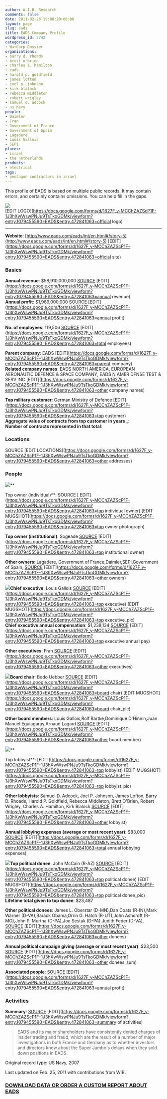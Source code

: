 ```yaml
---
author: W.I.B. Research
comments: false
date: 2011-02-26 19:08:20+00:00
layout: page
slug: eads
title: EADS Company Profile
wordpress_id: 3742
categories:
- WarCorp Dossier
organizations:
- barry d. rhoads
- brett o'brien
- charles a. hamilton
- eads
- harold p. goldfield
- james lofton
- joel p. johnson
- kirk blalock
- rebecca middleton
- robert wrigley
- samuel d. adcock
- us navy
people:
- Daimler
- Fran
- Government of France
- Government of Spain
- Lagadere
- Louis Gallois
- SEPI
places:
- israel
- the netherlands
products:
- electrical
tags:
- pentagon contractors in israel
---
```


This profile of EADS is based on multiple public records. It may contain errors, and certainly contains omissions. You can help fill in the gaps.

<!-- more -->

![](/images/2011/02/EADS-logo.jpg)   
[EDIT LOGO](https://docs.google.com/forms/d/1627F_y-MCChZAZScP1F-1J3hXwWswPNJu9TsTkoGDMk/viewform?entry.1079455590=EADS&entry.472841063=official logo)

  


* * *

**Website**: [http://www.eads.com/eads/int/en.html#/story-5](http://www.eads.com/eads/int/en.html#/story-5) [EDIT](https://docs.google.com/forms/d/1627F_y-MCChZAZScP1F-1J3hXwWswPNJu9TsTkoGDMk/viewform?entry.1079455590=EADS&entry.472841063=official site)

### Basics

**Annual revenue**: $58,910,000,000  [SOURCE](http://www.eads.com/eads/int/en/investor-relations/financials-guidance/key-figures.html) [EDIT](https://docs.google.com/forms/d/1627F_y-MCChZAZScP1F-1J3hXwWswPNJu9TsTkoGDMk/viewform?entry.1079455590=EADS&entry.472841063=annual revenue)  
**Annual profit**: $1,989,000,000  [ SOURCE](http://www.eads.com/eads/int/en/investor-relations/financials-guidance/key-figures.html) [EDIT](https://docs.google.com/forms/d/1627F_y-MCChZAZScP1F-1J3hXwWswPNJu9TsTkoGDMk/viewform?entry.1079455590=EADS&entry.472841063=annual profit)

**No. of employees**: 119,506 [ SOURCE](http://www.eads.com/eads/int/en/investor-relations/financials-guidance/key-figures.html) [EDIT](https://docs.google.com/forms/d/1627F_y-MCChZAZScP1F-1J3hXwWswPNJu9TsTkoGDMk/viewform?entry.1079455590=EADS&entry.472841063=total employees)

**Parent company**: EADS [EDIT](https://docs.google.com/forms/d/1627F_y-MCChZAZScP1F-1J3hXwWswPNJu9TsTkoGDMk/viewform?entry.1079455590=EADS&entry.472841063=parent company)  
**Related company names**: EADS NORTH AMERICA, EUROPEAN AERONAUTIC DEFENCE & SPACE COMPANY, EADS N AMER DFNSE TEST & SERV INC [EDIT](https://docs.google.com/forms/d/1627F_y-MCChZAZScP1F-1J3hXwWswPNJu9TsTkoGDMk/viewform?entry.1079455590=EADS&entry.472841063=other company names)

**Top military customer**: German Ministry of Defence [EDIT](https://docs.google.com/forms/d/1627F_y-MCChZAZScP1F-1J3hXwWswPNJu9TsTkoGDMk/viewform?entry.1079455590=EADS&entry.472841063=top customer)  
**Aggregate value of contracts from top customer in years _**:   
**Number of contracts represented in that total**:   


### Locations

SOURCE [EDIT LOCATIONS](https://docs.google.com/forms/d/1627F_y-MCChZAZScP1F-1J3hXwWswPNJu9TsTkoGDMk/viewform?entry.1079455590=EADS&entry.472841063=other addresses)

 

### People

 

![](/images/emptysuit.jpg)**

Top owner (individual)**:  SOURCE [ EDIT](https://docs.google.com/forms/d/1627F_y-MCChZAZScP1F-1J3hXwWswPNJu9TsTkoGDMk/viewform?entry.1079455590=EADS&entry.472841063=top individual owner) [EDIT MUGSHOT](https://docs.google.com/forms/d/1627F_y-MCChZAZScP1F-1J3hXwWswPNJu9TsTkoGDMk/viewform?entry.1079455590=EADS&entry.472841063=top owner photograph)

**Top owner (institutional)**: Sogeade [ SOURCE](http://www.warisbusiness.com/research/new-report-america-still-no-1-at-something%E2%80%94global-arms-production/) [EDIT](https://docs.google.com/forms/d/1627F_y-MCChZAZScP1F-1J3hXwWswPNJu9TsTkoGDMk/viewform?entry.1079455590=EADS&entry.472841063=top institutional owner)

**Other owners**: Lagadere, Government of France,Daimler,SEPI,Government of Spain, [ SOURCE](http://www.eads.com/eads/int/en/our-company/our-governance.html) [EDIT](https://docs.google.com/forms/d/1627F_y-MCChZAZScP1F-1J3hXwWswPNJu9TsTkoGDMk/viewform?entry.1079455590=EADS&entry.472841063=other owners)

![](/images/2011/02/louis-gallois-eads.jpg)**Chief executive**: Louis Gallois [ SOURCE](http://www.eads.com/eads/int/en/our-company/our-governance.html) [EDIT](https://docs.google.com/forms/d/1627F_y-MCChZAZScP1F-1J3hXwWswPNJu9TsTkoGDMk/viewform?entry.1079455590=EADS&entry.472841063=top executive) [EDIT MUGSHOT](https://docs.google.com/forms/d/1627F_y-MCChZAZScP1F-1J3hXwWswPNJu9TsTkoGDMk/viewform?entry.1079455590=EADS&entry.472841063=top executive_pic)  
**Chief executive annual compensation**: $1,238,134  [ SOURCE](http://www.eads.com/eads/int/en/investor-relations/events-reports/annual-report/2009.html) [EDIT](https://docs.google.com/forms/d/1627F_y-MCChZAZScP1F-1J3hXwWswPNJu9TsTkoGDMk/viewform?entry.1079455590=EADS&entry.472841063=top executive annual pay)

**Other executives**: Fran [ SOURCE](http://www.eads.com/eads/int/en/our-company/our-governance/executive-committee/members.html) [EDIT](https://docs.google.com/forms/d/1627F_y-MCChZAZScP1F-1J3hXwWswPNJu9TsTkoGDMk/viewform?entry.1079455590=EADS&entry.472841063=other executives)

![](/images/2011/02/Bodo-Uebber-eads.jpg)**Board chair**: Bodo Uebber [ SOURCE](http://www.eads.com/eads/int/en/our-company/our-governance/board-of-directors/members/uebber.html) [EDIT](https://docs.google.com/forms/d/1627F_y-MCChZAZScP1F-1J3hXwWswPNJu9TsTkoGDMk/viewform?entry.1079455590=EADS&entry.472841063=board chair) [EDIT MUGSHOT](https://docs.google.com/forms/d/1627F_y-MCChZAZScP1F-1J3hXwWswPNJu9TsTkoGDMk/viewform?entry.1079455590=EADS&entry.472841063=board chair_pic)

**Other board members**: Louis Gallois,Rolf Bartke,Dominique D'Hinnin,Juan Manuel Eguiagaray,Arnaud Lagard [ SOURCE](http://www.eads.com/eads/int/en/our-company/our-governance/board-of-directors/members.html) [EDIT](https://docs.google.com/forms/d/1627F_y-MCChZAZScP1F-1J3hXwWswPNJu9TsTkoGDMk/viewform?entry.1079455590=EADS&entry.472841063=other board member)

![](/images/emptysuit.jpg)**

Top lobbyist**:  [EDIT](https://docs.google.com/forms/d/1627F_y-MCChZAZScP1F-1J3hXwWswPNJu9TsTkoGDMk/viewform?entry.1079455590=EADS&entry.472841063=top lobbyist) [EDIT MUGSHOT](https://docs.google.com/forms/d/1627F_y-MCChZAZScP1F-1J3hXwWswPNJu9TsTkoGDMk/viewform?entry.1079455590=EADS&entry.472841063=top lobbyist_pic)

**Other lobbyists**: Samuel D. Adcock, Joel P. Johnson, James Lofton, Barry D. Rhoads, Harold P. Goldfield, Rebecca Middleton, Brett O'Brien, Robert Wrigley, Charles A. Hamilton, Kirk Blalock [ SOURCE](http://influenceexplorer.com/organization/european-aeronautic-defence-space/067c364cc8744d2da334037e6280ba0c) [EDIT](https://docs.google.com/forms/d/1627F_y-MCChZAZScP1F-1J3hXwWswPNJu9TsTkoGDMk/viewform?entry.1079455590=EADS&entry.472841063=other lobbyist)

**Annual lobbying expenses (average or most recent year)**: $83,000  [ SOURCE](http://influenceexplorer.com/organization/european-aeronautic-defence-space/067c364cc8744d2da334037e6280ba0c) [EDIT](https://docs.google.com/forms/d/1627F_y-MCChZAZScP1F-1J3hXwWswPNJu9TsTkoGDMk/viewform?entry.1079455590=EADS&entry.472841063=total annual lobbying expenses)

![](/images/2011/02/john-mccain-r-az.jpg)**Top political donee**: John McCain (R-AZ) [ SOURCE](http://influenceexplorer.com/organization/european-aeronautic-defence-space/067c364cc8744d2da334037e6280ba0c) [EDIT](https://docs.google.com/forms/d/1627F_y-MCChZAZScP1F-1J3hXwWswPNJu9TsTkoGDMk/viewform?entry.1079455590=EADS&entry.472841063=top political donee) [EDIT MUGSHOT](https://docs.google.com/forms/d/1627F_y-MCChZAZScP1F-1J3hXwWswPNJu9TsTkoGDMk/viewform?entry.1079455590=EADS&entry.472841063=top political donee_pic)  
**Lifetime total given to top donee**: $23,487  

**Other political donees**: James L. Oberstar (D-MN),Dan Coats (R-IN),Mark Warner (D-VA),Barack Obama,Orrin G. Hatch (R-UT),John Ashcroft (R-MO),John P. Murtha (D-PA),Joe Sestak (D-PA),Judith Feder (D-VA), [ SOURCE](http://influenceexplorer.com/organization/european-aeronautic-defence-space/067c364cc8744d2da334037e6280ba0c) [EDIT](https://docs.google.com/forms/d/1627F_y-MCChZAZScP1F-1J3hXwWswPNJu9TsTkoGDMk/viewform?entry.1079455590=EADS&entry.472841063=other donees)

**Annual political campaign giving (average or most recent year)**: $23,500  [ SOURCE](http://influenceexplorer.com/organization/european-aeronautic-defence-space/067c364cc8744d2da334037e6280ba0c) [EDIT](https://docs.google.com/forms/d/1627F_y-MCChZAZScP1F-1J3hXwWswPNJu9TsTkoGDMk/viewform?entry.1079455590=EADS&entry.472841063=other donees_sum)

**Associated people**:  [ SOURCE](http://www.eads.com/eads/int/en/investor-relations/financials-guidance/key-figures.html) [EDIT](https://docs.google.com/forms/d/1627F_y-MCChZAZScP1F-1J3hXwWswPNJu9TsTkoGDMk/viewform?entry.1079455590=EADS&entry.472841063=annual profit)

### Activities

**Summary**: [ SOURCE](http://www.telegraph.co.uk/finance/newsbysector/industry/2791783/EADS-faces-new-US-lawsuits-over-Airbus-insider-trading-claims.html) [EDIT](https://docs.google.com/forms/d/1627F_y-MCChZAZScP1F-1J3hXwWswPNJu9TsTkoGDMk/viewform?entry.1079455590=EADS&entry.472841063=summary of activities)  


> EADS and its major shareholders have consistently denied charges of insider trading and fraud, which are the result of a number of major investigations in both France and Germany as to whether investors and directors knew about the Super Jumbo's delays when they sold down positions in EADS.

Original record type: US Navy, 2007

Last updated on Feb. 25, 2011 with contributions from WIB.

### [DOWNLOAD DATA OR ORDER A CUSTOM REPORT ABOUT EADS](https://docs.google.com/forms/d/1EhPGClcSnLWEdy0nofZsgmeX7Bztc5p13_rYSuKPFHw/viewform?entry.249816489=)

 
